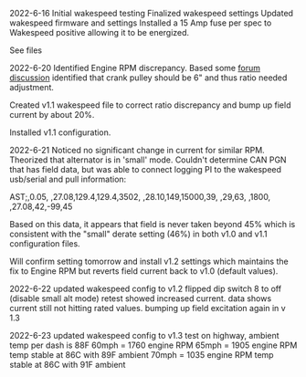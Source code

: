 2022-6-16
Initial wakespeed testing
Finalized wakespeed settings
Updated wakespeed firmware and settings
Installed a 15 Amp fuse per spec to Wakespeed positive allowing it to be energized.

See files

2022-6-20
Identified Engine RPM discrepancy.  Based some [forum discussion](https://www.fordtransitusaforum.com/threads/seeking-idle-rpm-data-and-crankshaft-pulley-effective-diameter.90608/) identified that crank pulley should be 6" and thus ratio needed adjustment.

Created v1.1 wakespeed file to correct ratio discrepancy and bump up field current by about 20%.

Installed v1.1 configuration.

2022-6-21
Noticed no significant change in current for similar RPM.  Theorized that alternator is in 'small' mode.  Couldn't determine CAN PGN that has field data, but was able to connect logging PI to the wakespeed usb/serial and pull information:

AST;,0.05, ,27.08,129.4,129.4,3502, ,28.10,149,15000,39, ,29,63, ,1800, ,27.08,42,-99,45

Based on this data, it appears that field is never taken beyond 45% which is consistent with the "small" derate setting (46%) in both v1.0 and v1.1 configuration files.

Will confirm setting tomorrow and install v1.2 settings which maintains the fix to Engine RPM but reverts field current back to v1.0 (default values).

2022-6-22
updated wakespeed config to v1.2
flipped dip switch 8 to off (disable small alt mode)
retest showed increased current.
data shows current still not hitting rated values.  bumping up field excitation again in v 1.3

2022-6-23
updated wakespeed config to v1.3
test on highway, ambient temp per dash is 88F
60mph = 1760 engine RPM
65mph = 1905 engine RPM temp stable at 86C with 89F ambient
70mph = 1035 engine RPM temp stable at 86C with 91F ambient

